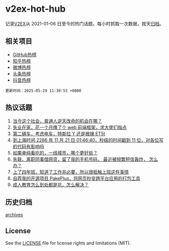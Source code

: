 # v2ex-hot-hub

 记录[V2EX](https://www.v2ex.com/)从 2021-01-06 日至今的热门话题。每小时抓取一次数据，按天[归档](archives)。
 
 ## 相关项目

- [GitHub热榜](https://github.com/snaildev/github-hot-hub)
- [知乎热榜](https://github.com/snaildev/zhihu-hot-hub)
- [微博热榜](https://github.com/snaildev/weibo-hot-hub)
- [头条热榜](https://github.com/snaildev/toutiao-hot-hub)
- [抖音热榜](https://github.com/snaildev/douyin-hot-hub)


 `更新时间：2025-05-29 11:38:53 +0800`

## 热议话题

1. [当今这个社会，普通人逆天改命的机会在哪？](https://www.v2ex.com/t/1134958)
1. [失业在家，花一个月撸了个 web 前端框架，求大佬们指点](https://www.v2ex.com/t/1134903)
1. [第二辆车，考虑电车，特斯拉 Y 还是微辣 ET5t](https://www.v2ex.com/t/1135041)
1. [到上海时间 2286 年 11 月 21 日 01:46:40，秒级的时间戳到 11 位，对各位写的代码有影响吗](https://www.v2ex.com/t/1135042)
1. [如果单纯看吃的，一线城市，哪个更好些？](https://www.v2ex.com/t/1135005)
1. [失联、离职同事借网贷，留了我的手机号码， 最近被频繁短信轰炸， 怎么办？](https://www.v2ex.com/t/1134916)
1. [上了四年班，知道了工作非必要，所以很抵触上班这件事情](https://www.v2ex.com/t/1134884)
1. [自荐我的开源项目 PakePlus，将网页秒变跨平台应用的打包工具](https://www.v2ex.com/t/1134856)
1. [成人教育怎么到处都是坑，怎么解决？](https://www.v2ex.com/t/1134977)

## 历史归档

[archives](archives)

## License

See the [LICENSE](LICENSE) file for license rights and limitations (MIT).
